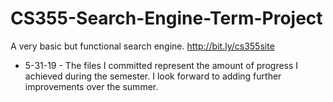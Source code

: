# CS355-Search-Engine-Term-Project
A very basic but functional search engine. http://bit.ly/cs355site

- 5-31-19 -
The files I committed represent the amount of progress I achieved during the semester. I look forward to adding further improvements over the summer.
